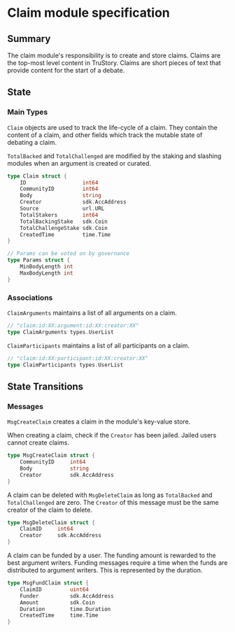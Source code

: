 # Claim module specification

## Summary

The claim module's responsibility is to create and store claims. Claims are the top-most level content in TruStory. Claims are short pieces of text that provide content for the start of a debate.

## State

### Main Types

`Claim` objects are used to track the life-cycle of a claim. They contain the content of a claim, and other fields which track the mutable state of debating a claim.

`TotalBacked` and `TotalChallenged` are modified by the staking and slashing modules when an argument is created or curated.

```go
type Claim struct {
    ID                  int64
    CommunityID         int64
    Body                string
    Creator             sdk.AccAddress
    Source              url.URL
    TotalStakers        int64
    TotalBackingStake   sdk.Coin
    TotalChallengeStake sdk.Coin
    CreatedTime         time.Time
}

// Params can be voted on by governance
type Params struct {
    MinBodyLength int
    MaxBodyLength int
}
```

### Associations

`ClaimArguments` maintains a list of all arguments on a claim.

```go
// "claim:id:XX:argument:id:XX:creator:XX"
type ClaimArguments types.UserList
```

`ClaimParticipants` maintains a list of all participants on a claim.

```go
// "claim:id:XX:participant:id:XX:creator:XX"
type ClaimParticipants types.UserList
```

## State Transitions
### Messages

`MsgCreateClaim` creates a claim in the module's key-value store. 

When creating a claim, check if the `Creator` has been jailed. Jailed users cannot create claims.

```go
type MsgCreateClaim struct {
    CommunityID     int64
    Body            string
    Creator         sdk.AccAddress
}
```

A claim can be deleted with `MsgDeleteClaim` as long as `TotalBacked` and `TotalChallenged` are zero. The `Creator` of this message must be the same creator of the claim to delete.

```go
type MsgDeleteClaim struct {
    ClaimID     int64
    Creator     sdk.AccAddress
}
```

A claim can be funded by a user. The funding amount is rewarded to the best argument writers. Funding messages require a time when the funds are distributed to argument writers. This is represented by the duration.

```go
type MsgFundClaim struct {
	ClaimID         uint64
	Funder          sdk.AccAddress
	Amount          sdk.Coin
	Duration        time.Duration
	CreatedTime     time.Time
}
```
